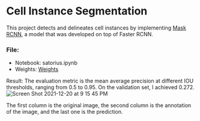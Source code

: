 # Cell Instance Segmentation

This project detects and delineates cell instances by implementing [Mask RCNN](https://arxiv.org/abs/1703.06870), a model that was developed on top of Faster RCNN. 

### File: 
- Notebook: satorius.ipynb
- Weights: [Weights](https://www.kaggle.com/cowfrica/satorius-models) 

Result: 
The evaluation metric is the mean average precision at different IOU thresholds, ranging from 0.5 to 0.95. On the validation set, I achieved 0.272. 
![Screen Shot 2021-12-20 at 9 15 45 PM](https://user-images.githubusercontent.com/63311059/146859843-a7e1f3ff-d26e-47e0-b694-999b63930024.png)

The first column is the original image, the second column is the annotation of the image, and the last one is the prediction. 
